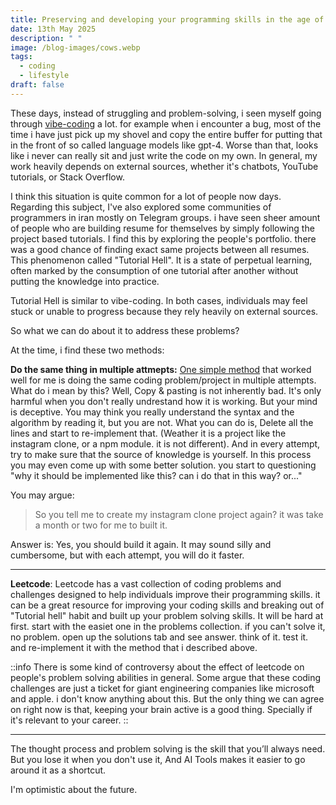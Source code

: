 ```yaml
---
title: Preserving and developing your programming skills in the age of AI
date: 13th May 2025
description: " "
image: /blog-images/cows.webp
tags:
  - coding
  - lifestyle
draft: false
---
```


These days, instead of struggling and problem-solving, i seen myself going through [vibe-coding](https://en.wikipedia.org/wiki/Vibe_coding) a lot. for example when i encounter a bug, most of the time i have just pick up my shovel and copy the entire buffer for putting that in the front of so called language models like gpt-4. Worse than that, looks like i never can really sit and just write the code on my own. In general, my work heavily depends on external sources, whether it's chatbots, YouTube tutorials, or Stack Overflow.

I think this situation is quite common for a lot of people now days. Regarding this subject, I've also explored some communities of programmers in iran mostly on Telegram groups. i have seen sheer amount of people who are building resume for themselves by simply following the project based tutorials. I find this by exploring the people's portfolio. there was a good chance of finding exact same projects between all resumes. This phenomenon called "Tutorial Hell". It is a state of perpetual learning, often marked by the consumption of one tutorial after another without putting the knowledge into practice.

Tutorial Hell is similar to vibe-coding. In both cases, individuals may feel stuck or unable to progress because they rely heavily on external sources.

So what we can do about it to address these problems?

At the time, i find these two methods:

**Do the same thing in multiple attmepts:** [One simple method](https://www.youtube.com/watch?v=kUY4Z7YLTMU) that worked well for me is doing the same coding problem/project in multiple attempts. What do i mean by this? Well, Copy & pasting is not inherently bad. It's only harmful when you don't really undrestand how it is working. But your mind is deceptive. You may think you really understand the syntax and the algorithm by reading it, but you are not. What you can do is, Delete all the lines and start to re-implement that. (Weather it is a project like the instagram clone, or a npm module. it is not different). And in every attempt, try to make sure that the source of knowledge is yourself. In this process you may even come up with some better solution. you start to questioning "why it should be implemented like this? can i do that in this way? or..."

You may argue:

> So you tell me to create my instagram clone project again? it was take a month or two for me to built it.

Answer is: Yes, you should build it again. It may sound silly and cumbersome, but with each attempt, you will do it faster.

---

**Leetcode**: Leetcode has a vast collection of coding problems and challenges designed to help individuals improve their programming skills. it can be a great resource for improving your coding skills and breaking out of "Tutorial hell" habit and built up your problem solving skills. It will be hard at first. start with the easiet one in the problems collection. if you can't solve it, no problem. open up the solutions tab and see answer. think of it. test it. and re-implement it with the method that i described above.

::info
There is some kind of controversy about the effect of leetcode on people's problem solving abilities in general. Some argue that these coding challenges are just a ticket for giant engineering companies like microsoft and apple. i don't know anything about this. But the only thing we can agree on right now is that, keeping your brain active is a good thing. Specially if it's relevant to your career.
::

---

The thought process and problem solving is the skill that you’ll always need. But you lose it when you don't use it, And AI Tools makes it easier to go around it as a shortcut.

I'm optimistic about the future.
